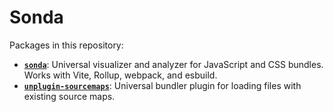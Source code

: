 # Sonda

Packages in this repository:

- [**`sonda`**](./packages/sonda): Universal visualizer and analyzer for JavaScript and CSS bundles. Works with Vite, Rollup, webpack, and esbuild.
- [**`unplugin-sourcemaps`**](./packages/unplugin-sourcemaps): Universal bundler plugin for loading files with existing source maps.
